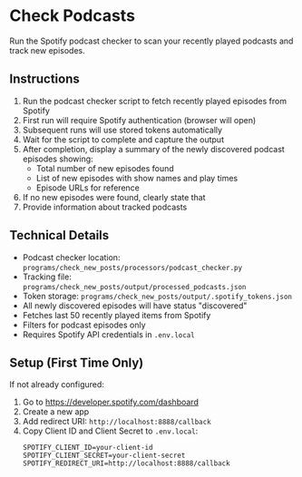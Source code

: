 # Check Podcasts

Run the Spotify podcast checker to scan your recently played podcasts and track new episodes.

## Instructions

1. Run the podcast checker script to fetch recently played episodes from Spotify
2. First run will require Spotify authentication (browser will open)
3. Subsequent runs will use stored tokens automatically
4. Wait for the script to complete and capture the output
5. After completion, display a summary of the newly discovered podcast episodes showing:
   - Total number of new episodes found
   - List of new episodes with show names and play times
   - Episode URLs for reference
6. If no new episodes were found, clearly state that
7. Provide information about tracked podcasts

## Technical Details

- Podcast checker location: `programs/check_new_posts/processors/podcast_checker.py`
- Tracking file: `programs/check_new_posts/output/processed_podcasts.json`
- Token storage: `programs/check_new_posts/output/.spotify_tokens.json`
- All newly discovered episodes will have status "discovered"
- Fetches last 50 recently played items from Spotify
- Filters for podcast episodes only
- Requires Spotify API credentials in `.env.local`

## Setup (First Time Only)

If not already configured:
1. Go to https://developer.spotify.com/dashboard
2. Create a new app
3. Add redirect URI: `http://localhost:8888/callback`
4. Copy Client ID and Client Secret to `.env.local`:
   ```
   SPOTIFY_CLIENT_ID=your-client-id
   SPOTIFY_CLIENT_SECRET=your-client-secret
   SPOTIFY_REDIRECT_URI=http://localhost:8888/callback
   ```
